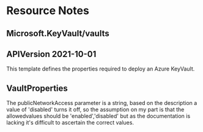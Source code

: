 # Resource Notes

## Microsoft.KeyVault/vaults

## APIVersion 2021-10-01

This template defines the properties required to deploy an Azure KeyVault.

## VaultProperties

The publicNetworkAccess parameter is a string, based on the description a value of 'disabled' turns it off, so the assumption on my part is that the allowedvalues should be 'enabled','disabled' but as the documentation is lacking it's difficult to ascertain the correct values.


